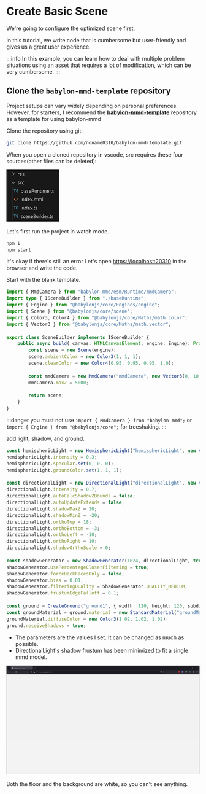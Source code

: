 # Create Basic Scene

We're going to configure the optimized scene first.

In this tutorial, we write code that is cumbersome but user-friendly and gives us a great user experience.

:::info
In this example, you can learn how to deal with multiple problem situations using an asset that requires a lot of modification, which can be very cumbersome.
:::

## Clone the `babylon-mmd-template` repository

Project setups can vary widely depending on personal preferences. However, for starters, I recommend the **[babylon-mmd-template](https://github.com/noname0310/babylon-mmd-template.git)** repository as a template for using babylon-mmd

Clone the repository using git:

```bash
git clone https://github.com/noname0310/babylon-mmd-template.git
```

When you open a cloned repository in vscode, src requires these four sources(other files can be deleted):

![vscode explorer files](image.png)

Let's first run the project in watch mode.

```bash
npm i
npm start
```

It's okay if there's still an error Let's open [https://localhost:20310](https://localhost:20310) in the browser and write the code.

Start with the blank template.

```typescript title="src/sceneBuilder.ts"
import { MmdCamera } from "babylon-mmd/esm/Runtime/mmdCamera";
import type { ISceneBuilder } from "./baseRuntime";
import { Engine } from "@babylonjs/core/Engines/engine";
import { Scene } from "@babylonjs/core/scene";
import { Color3, Color4 } from "@babylonjs/core/Maths/math.color";
import { Vector3 } from "@babylonjs/core/Maths/math.vector";

export class SceneBuilder implements ISceneBuilder {
    public async build(_canvas: HTMLCanvasElement, engine: Engine): Promise<Scene> {
        const scene = new Scene(engine);
        scene.ambientColor = new Color3(1, 1, 1);
        scene.clearColor = new Color4(0.95, 0.95, 0.95, 1.0);

        const mmdCamera = new MmdCamera("mmdCamera", new Vector3(0, 10, 0), scene);
        mmdCamera.maxZ = 5000;
        
        return scene;
    }
}
```

:::danger
you must not use `import { MmdCamera } from "babylon-mmd";` or `import { Engine } from "@babylonjs/core";` for treeshaking.
:::

add light, shadow, and ground.

```typescript title="src/sceneBuilder.ts"
const hemisphericLight = new HemisphericLight("hemisphericLight", new Vector3(0, 1, 0), scene);
hemisphericLight.intensity = 0.3;
hemisphericLight.specular.set(0, 0, 0);
hemisphericLight.groundColor.set(1, 1, 1);

const directionalLight = new DirectionalLight("directionalLight", new Vector3(0.5, -1, 1), scene);
directionalLight.intensity = 0.7;
directionalLight.autoCalcShadowZBounds = false;
directionalLight.autoUpdateExtends = false;
directionalLight.shadowMaxZ = 20;
directionalLight.shadowMinZ = -20;
directionalLight.orthoTop = 18;
directionalLight.orthoBottom = -3;
directionalLight.orthoLeft = -10;
directionalLight.orthoRight = 10;
directionalLight.shadowOrthoScale = 0;

const shadowGenerator = new ShadowGenerator(1024, directionalLight, true);
shadowGenerator.usePercentageCloserFiltering = true;
shadowGenerator.forceBackFacesOnly = false;
shadowGenerator.bias = 0.01;
shadowGenerator.filteringQuality = ShadowGenerator.QUALITY_MEDIUM;
shadowGenerator.frustumEdgeFalloff = 0.1;

const ground = CreateGround("ground1", { width: 120, height: 120, subdivisions: 2, updatable: false }, scene);
const groundMaterial = ground.material = new StandardMaterial("groundMaterial", scene);
groundMaterial.diffuseColor = new Color3(1.02, 1.02, 1.02);
ground.receiveShadows = true;
```

- The parameters are the values I set. It can be changed as much as possible.
- DirectionalLight's shadow frustum has been minimized to fit a single mmd model.

![result](image-1.png)

Both the floor and the background are white, so you can't see anything.
